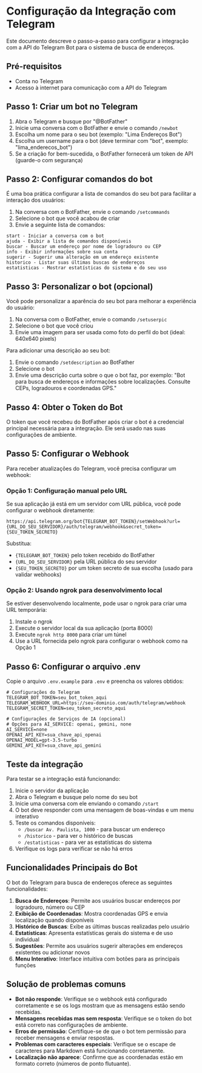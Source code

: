 # Configuração da Integração com Telegram

Este documento descreve o passo-a-passo para configurar a integração com a API do Telegram Bot para o sistema de busca de endereços.

## Pré-requisitos

- Conta no Telegram
- Acesso à internet para comunicação com a API do Telegram

## Passo 1: Criar um bot no Telegram

1. Abra o Telegram e busque por "@BotFather"
2. Inicie uma conversa com o BotFather e envie o comando `/newbot`
3. Escolha um nome para o seu bot (exemplo: "Lima Endereços Bot")
4. Escolha um username para o bot (deve terminar com "bot", exemplo: "lima_enderecos_bot")
5. Se a criação for bem-sucedida, o BotFather fornecerá um token de API (guarde-o com segurança)

## Passo 2: Configurar comandos do bot

É uma boa prática configurar a lista de comandos do seu bot para facilitar a interação dos usuários:

1. Na conversa com o BotFather, envie o comando `/setcommands`
2. Selecione o bot que você acabou de criar
3. Envie a seguinte lista de comandos:

```
start - Iniciar a conversa com o bot
ajuda - Exibir a lista de comandos disponíveis
buscar - Buscar um endereço por nome de logradouro ou CEP
info - Exibir informações sobre sua conta
sugerir - Sugerir uma alteração em um endereço existente
historico - Listar suas últimas buscas de endereços
estatisticas - Mostrar estatísticas do sistema e do seu uso
```

## Passo 3: Personalizar o bot (opcional)

Você pode personalizar a aparência do seu bot para melhorar a experiência do usuário:

1. Na conversa com o BotFather, envie o comando `/setuserpic`
2. Selecione o bot que você criou
3. Envie uma imagem para ser usada como foto do perfil do bot (ideal: 640x640 pixels)

Para adicionar uma descrição ao seu bot:
1. Envie o comando `/setdescription` ao BotFather
2. Selecione o bot
3. Envie uma descrição curta sobre o que o bot faz, por exemplo:
   "Bot para busca de endereços e informações sobre localizações. Consulte CEPs, logradouros e coordenadas GPS."

## Passo 4: Obter o Token do Bot

O token que você recebeu do BotFather após criar o bot é a credencial principal necessária para a integração. Ele será usado nas suas configurações de ambiente.

## Passo 5: Configurar o Webhook

Para receber atualizações do Telegram, você precisa configurar um webhook:

### Opção 1: Configuração manual pelo URL

Se sua aplicação já está em um servidor com URL pública, você pode configurar o webhook diretamente:

```
https://api.telegram.org/bot{TELEGRAM_BOT_TOKEN}/setWebhook?url={URL_DO_SEU_SERVIDOR}/auth/telegram/webhook&secret_token={SEU_TOKEN_SECRETO}
```

Substitua:
- `{TELEGRAM_BOT_TOKEN}` pelo token recebido do BotFather
- `{URL_DO_SEU_SERVIDOR}` pela URL pública do seu servidor
- `{SEU_TOKEN_SECRETO}` por um token secreto de sua escolha (usado para validar webhooks)

### Opção 2: Usando ngrok para desenvolvimento local

Se estiver desenvolvendo localmente, pode usar o ngrok para criar uma URL temporária:

1. Instale o ngrok
2. Execute o servidor local da sua aplicação (porta 8000)
3. Execute `ngrok http 8000` para criar um túnel
4. Use a URL fornecida pelo ngrok para configurar o webhook como na Opção 1

## Passo 6: Configurar o arquivo .env

Copie o arquivo `.env.example` para `.env` e preencha os valores obtidos:

```properties
# Configurações do Telegram
TELEGRAM_BOT_TOKEN=seu_bot_token_aqui
TELEGRAM_WEBHOOK_URL=https://seu-dominio.com/auth/telegram/webhook
TELEGRAM_SECRET_TOKEN=seu_token_secreto_aqui

# Configurações de Serviços de IA (opcional)
# Opções para AI_SERVICE: openai, gemini, none
AI_SERVICE=none
OPENAI_API_KEY=sua_chave_api_openai
OPENAI_MODEL=gpt-3.5-turbo
GEMINI_API_KEY=sua_chave_api_gemini
```

## Teste da integração

Para testar se a integração está funcionando:

1. Inicie o servidor da aplicação
2. Abra o Telegram e busque pelo nome do seu bot
3. Inicie uma conversa com ele enviando o comando `/start`
4. O bot deve responder com uma mensagem de boas-vindas e um menu interativo
5. Teste os comandos disponíveis:
   - `/buscar Av. Paulista, 1000` - para buscar um endereço
   - `/historico` - para ver o histórico de buscas
   - `/estatisticas` - para ver as estatísticas do sistema
6. Verifique os logs para verificar se não há erros

## Funcionalidades Principais do Bot

O bot do Telegram para busca de endereços oferece as seguintes funcionalidades:

1. **Busca de Endereços**: Permite aos usuários buscar endereços por logradouro, número ou CEP
2. **Exibição de Coordenadas**: Mostra coordenadas GPS e envia localização quando disponíveis
3. **Histórico de Buscas**: Exibe as últimas buscas realizadas pelo usuário
4. **Estatísticas**: Apresenta estatísticas gerais do sistema e de uso individual
5. **Sugestões**: Permite aos usuários sugerir alterações em endereços existentes ou adicionar novos
6. **Menu Interativo**: Interface intuitiva com botões para as principais funções

## Solução de problemas comuns

- **Bot não responde**: Verifique se o webhook está configurado corretamente e se os logs mostram que as mensagens estão sendo recebidas.
- **Mensagens recebidas mas sem resposta**: Verifique se o token do bot está correto nas configurações de ambiente.
- **Erros de permissão**: Certifique-se de que o bot tem permissão para receber mensagens e enviar respostas.
- **Problemas com caracteres especiais**: Verifique se o escape de caracteres para Markdown está funcionando corretamente.
- **Localização não aparece**: Confirme que as coordenadas estão em formato correto (números de ponto flutuante).
